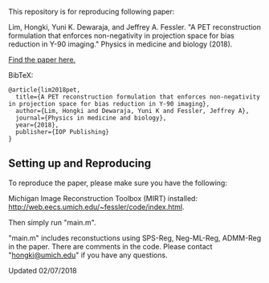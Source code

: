 This repository is for reproducing following paper: 

Lim, Hongki, Yuni K. Dewaraja, and Jeffrey A. Fessler. "A PET reconstruction formulation that enforces non-negativity in projection space for bias reduction in Y-90 imaging." Physics in medicine and biology (2018).

[Find the paper here.](https://doi.org/10.1088%2F1361-6560%2Faaa71b)

BibTeX:
```
@article{lim2018pet,
  title={A PET reconstruction formulation that enforces non-negativity in projection space for bias reduction in Y-90 imaging},
  author={Lim, Hongki and Dewaraja, Yuni K and Fessler, Jeffrey A},
  journal={Physics in medicine and biology},
  year={2018},
  publisher={IOP Publishing}
}
```

## Setting up and Reproducing

To reproduce the paper, please make sure you have the following:

Michigan Image Reconstruction Toolbox (MIRT) installed: http://web.eecs.umich.edu/~fessler/code/index.html.  

Then simply run "main.m".

"main.m" includes reconstuctions using SPS-Reg, Neg-ML-Reg, ADMM-Reg in the paper. 
There are comments in the code. 
Please contact "hongki@umich.edu" if you have any questions.  

Updated 02/07/2018

